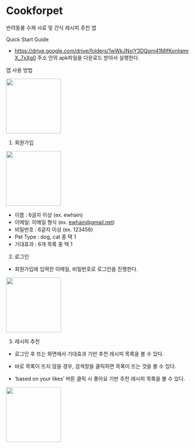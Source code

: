 # Cookforpet
반려동물 수제 사료 및 간식 레시피 추천 앱

Quick Start Guide

-  https://drive.google.com/drive/folders/1wWkJNxiY3DQqm41MIfKonIqmrX_7xXg0  주소 안의 apk파일을 다운로드 받아서 실행한다.
 
앱 사용 방법

<img src = "https://user-images.githubusercontent.com/89790235/172295344-42c4db6d-3515-4d99-b9dd-f9c4499a9967.png" width = "150" />


1. 회원가입

<img src = "https://user-images.githubusercontent.com/89790235/172295649-5d8dc2ef-6c7d-4bd4-9f63-ed931383a201.png" width = "150" />

- 이름 : 6글자 이상 (ex. ewhain)
- 이메일: 이메일 형식 (ex. ewhain@gmail.net)
- 비밀번호 : 6글자 이상 (ex. 123456)
- Pet Type : dog, cat 중 택 1
- 기대효과 : 6개 목록 중 택 1


2. 로그인

- 회원가입에 입력한 이메일, 비밀번호로 로그인을 진행한다.

<img src = "https://user-images.githubusercontent.com/89790235/172295588-c4e7f8cc-575f-4945-92a9-34d1e9b23286.png" width = "150" />

3. 레시피 추천

- 로그인 후 뜨는 화면에서 기대효과 기반 추천 레시피 목록을 볼 수 있다.
 + 바로 목록이 뜨지 않을 경우, 검색창을 클릭하면 목록이 뜨는 것을 볼 수 있다.
- ‘based on your likes’ 버튼 클릭 시 좋아요 기반 추천 레시피 목록을 볼 수 있다.

<img src = "https://user-images.githubusercontent.com/89790235/172296020-06b172d6-6cc4-403d-835f-9714cfffb0e7.png" width = "150" />




